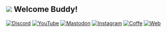 <img src="https://cdn.discordapp.com/emojis/1117759461063413800.webp?size=28&animated=true"> Welcome Buddy!
--

[![Discord](https://img.shields.io/badge/discord-5865f2.svg?&style=for-the-badge&logo=discord&logoColor=white)](https://discord.com/users/1069900432941522994)
[![YouTube](https://img.shields.io/badge/youtube-ff0000.svg?&style=for-the-badge&logo=youtube&logoColor=white)](https://www.youtube.com/channel/UCrc4YCiFbMZNEJVmnyV9PjQ)
[![Mastodon](https://img.shields.io/badge/mastodon-563ACC.svg?&style=for-the-badge&logo=mastodon&logoColor=white)](https://mastodon.social/@m3tozz)
[![Instagram](https://img.shields.io/badge/instagram-d62976.svg?&style=for-the-badge&logo=instagram&logoColor=white)](https://www.instagram.com/textzuhree/)
[![Coffe](https://img.shields.io/badge/Buy_Me_A_Coffe-D67119.svg?&style=for-the-badge&logo=buy-me-a-coffee&logoColor=white)](https://buymeacoffee.com/m3tozz)
[![Web](https://img.shields.io/badge/my_Website-2F2DAF.svg?&style=for-the-badge)](https://m3tozz.github.io/)
